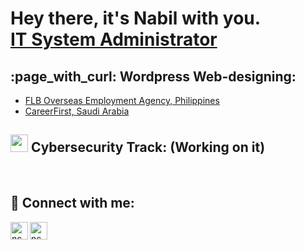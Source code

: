 <h1>Hey there, it's Nabil with you. <br/><a href="https://github.com/ncalhamadah">IT System Administrator</a></h1>

<h2>:page_with_curl: Wordpress Web-designing:</h2>

  - [FLB Overseas Employment Agency, Philippines](https://flboverseas.com)
  - [CareerFirst, Saudi Arabia](https://careerfirst.sa)
  
  <h2>  <img width="28px" src="https://media.tenor.com/On7kvXhzml4AAAAi/loading-gif.gif"> Cybersecurity Track: (Working on it) </h2><br>

<h2> 🤳 Connect with me:</h2>

[<img align="left" alt="ncalhamadah | YouTube" width="28px" src="https://img.icons8.com/office/344/facebook-new.png" />][facebook]
[<img align="left" alt="ncalhamadah | Instagram" width="28px" src="https://img.icons8.com/office/344/instagram-new.png" />][instagram]

[instagram]: https://www.instagram.com/nbil5.0/
[facebook]: https://www.facebook.com/bilNati0n/

<!--

- 🔭 I’m currently working on ...
- 🌱 I’m currently learning ...
- 👯 I’m looking to collaborate on ...
- 🤔 I’m looking for help with ...
- 💬 Ask me about ...
- 📫 How to reach me: ...
- 😄 Pronouns: ...
- ⚡ Fun fact: ...
-->
